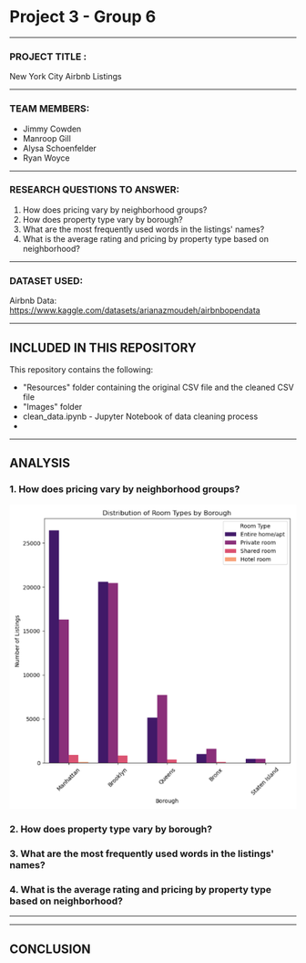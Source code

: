 # Project 3 - Group 6

________________________________________________________________________

### PROJECT TITLE : 

New York City Airbnb Listings

________________________________________________________________________
   
### TEAM MEMBERS:

* Jimmy Cowden
* Manroop Gill
* Alysa Schoenfelder
* Ryan Woyce

________________________________________________________________________

### RESEARCH QUESTIONS TO ANSWER:

1. How does pricing vary by neighborhood groups?
2. How does property type vary by borough?
3. What are the most frequently used words in the listings' names?
4. What is the average rating and pricing by property type based on neighborhood?

________________________________________________________________________

### DATASET USED:

Airbnb Data: https://www.kaggle.com/datasets/arianazmoudeh/airbnbopendata

_________________________________________________________________________

## INCLUDED IN THIS REPOSITORY

This repository contains the following:
* "Resources" folder containing the original CSV file and the cleaned CSV file
* "Images" folder 
* clean_data.ipynb - Jupyter Notebook of data cleaning process
* 

_________________________________________________________________________

## ANALYSIS

### 1. How does pricing vary by neighborhood groups?

![Dist of Listings by Borough](Images/Dist_of_Room_Types_by_Borough.png)


### 2. How does property type vary by borough?



### 3. What are the most frequently used words in the listings' names?



### 4. What is the average rating and pricing by property type based on neighborhood?


_________________________________________________________________________



_________________________________________________________________________

## CONCLUSION 



